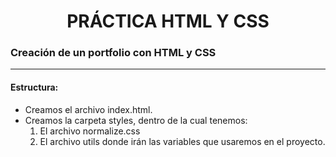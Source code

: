 <h1 align="center"> PRÁCTICA HTML Y CSS </h1>

### Creación de un portfolio con HTML y CSS

***
#### Estructura:

- Creamos el archivo index.html.
- Creamos la carpeta styles, dentro de la cual tenemos:
    1) El archivo normalize.css
    2) El archivo utils donde irán las variables que usaremos en el proyecto.